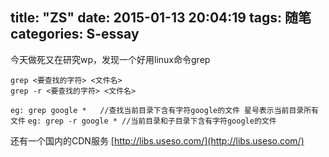 title: "ZS"
date: 2015-01-13 20:04:19
tags: 随笔
categories: S-essay
---
今天做死又在研究wp，发现一个好用linux命令grep
<!--more-->
```
grep <要查找的字符> <文件名>
grep -r <要查找的字符> <文件名>
```
`eg: grep google *   //查找当前目录下含有字符google的文件 星号表示当前目录所有文件`
`eg: grep -r google * //当前目录和子目录下含有字符google的文件`

还有一个国内的CDN服务 [http://libs.useso.com/](http://libs.useso.com/)
